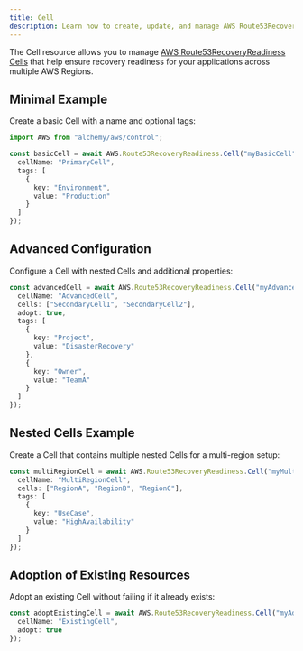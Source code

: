 ```yaml
---
title: Cell
description: Learn how to create, update, and manage AWS Route53RecoveryReadiness Cells using Alchemy Cloud Control.
---
```



The Cell resource allows you to manage [AWS Route53RecoveryReadiness Cells](https://docs.aws.amazon.com/route53recoveryreadiness/latest/userguide/) that help ensure recovery readiness for your applications across multiple AWS Regions.

## Minimal Example

Create a basic Cell with a name and optional tags:

```ts
import AWS from "alchemy/aws/control";

const basicCell = await AWS.Route53RecoveryReadiness.Cell("myBasicCell", {
  cellName: "PrimaryCell",
  tags: [
    {
      key: "Environment",
      value: "Production"
    }
  ]
});
```

## Advanced Configuration

Configure a Cell with nested Cells and additional properties:

```ts
const advancedCell = await AWS.Route53RecoveryReadiness.Cell("myAdvancedCell", {
  cellName: "AdvancedCell",
  cells: ["SecondaryCell1", "SecondaryCell2"],
  adopt: true,
  tags: [
    {
      key: "Project",
      value: "DisasterRecovery"
    },
    {
      key: "Owner",
      value: "TeamA"
    }
  ]
});
```

## Nested Cells Example

Create a Cell that contains multiple nested Cells for a multi-region setup:

```ts
const multiRegionCell = await AWS.Route53RecoveryReadiness.Cell("myMultiRegionCell", {
  cellName: "MultiRegionCell",
  cells: ["RegionA", "RegionB", "RegionC"],
  tags: [
    {
      key: "UseCase",
      value: "HighAvailability"
    }
  ]
});
```

## Adoption of Existing Resources

Adopt an existing Cell without failing if it already exists:

```ts
const adoptExistingCell = await AWS.Route53RecoveryReadiness.Cell("myAdoptedCell", {
  cellName: "ExistingCell",
  adopt: true
});
```
